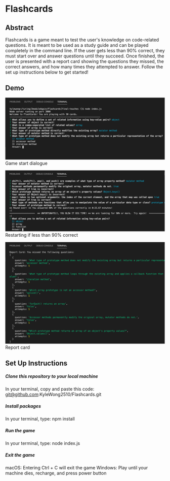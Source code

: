 # Flashcards

## Abstract
Flashcards is a game meant to test the user's knowledge on code-related questions.  It is meant to be used as a study guide and can be played completely in the command line.  If the user gets less than 90% correct, they must start over and answer questions until they succeed.  Once finished, the user is presented with a report card showing the questions they missed, the correct answers, and how many times they attempted to answer.  Follow the set up instructions below to get started!

## Demo
![game start](images/game-start.png)
Game start dialogue


![more practice](images/more-practice.png)
Restarting if less than 90% correct


![report card](images/report-card.png)
Report card


## Set Up Instructions

##### Clone this repository to your local machine
In your terminal, copy and paste this code: git@github.com:KyleWong2510/Flashcards.git

##### Install packages
In your terminal, type: npm install

##### Run the game
In your terminal, type: node index.js

##### Exit the game
macOS: Entering Ctrl + C will exit the game
Windows: Play until your machine dies, recharge, and press power button
 